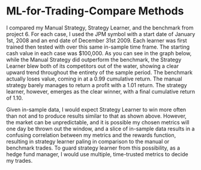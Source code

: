 # ML-for-Trading-Compare Methods

 I compared my Manual Strategy, Strategy Learner, and the benchmark from project 6. For each case, I used the JPM symbol with a start date of January 1st, 2008 and an end date of December 31st 2009. Each learner was first trained then tested with over this same in-sample time frame. The starting cash value in each case was $100,000.
As you can see in the graph below, while the Manual Strategy did outperform the benchmark, the Strategy Learner blew both of its competitors out of the water, showing a clear upward trend throughout the entirety of the sample period. The benchmark actually loses value, coming in at a 0.99 cumulative return. The manual strategy barely manages to return a profit with a 1.01 return. The strategy learner, however, emerges as the clear winner, with a final cumulative return of 1.10.
 
 
 
 Given in-sample data, I would expect Strategy Learner to win more often than not and to produce results similar to that as shown above. However, the market can be unpredictable, and it is possible my chosen metrics will one day be thrown out the window, and a slice of in-sample data results in a confusing correlation between my metrics and the rewards function, resulting in strategy learner paling in comparison to the manual or benchmark trades. To guard strategy learner from this possibility, as a hedge fund manager, I would use multiple, time-trusted metrics to decide my trades.
